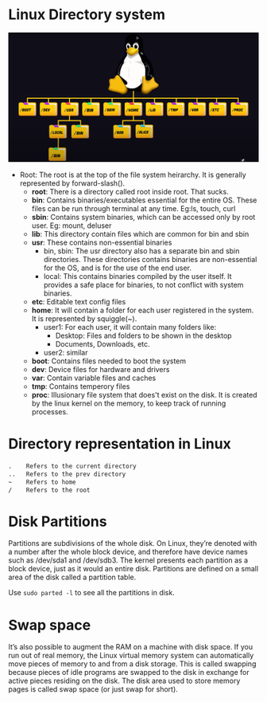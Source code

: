 # Linux Directory system

![Alt text](<Screenshot from 2023-10-31 12-47-40.png>)

- Root: The root is at the top of the file system heirarchy. It is generally represented by forward-slash(\).
  - **root**: There is a directory called root inside root. That sucks.
  - **bin**: Contains binaries/executables essential for the entire OS. These files can be run through terminal at any time. Eg:ls, touch, curl
  - **sbin**: Contains system binaries, which can be accessed only by root user. Eg: mount, deluser
  - **lib**: This directory contain files which are common for bin and sbin
  - **usr**: These contains non-essential binaries
    - bin, sbin: The usr directory also has a separate bin and sbin directories. These directories contains binaries are non-essential for the OS, and is for the use of the end user.
    - local: This contains binaries compiled by the user itself. It provides a safe place for binaries, to not conflict with system binaries.
  - **etc**: Editable text config files
  - **home**: It will contain a folder for each user registered in the system. It is represented by squiggle(~).
    - user1: For each user, it will contain many folders like:
      - Desktop: Files and folders to be shown in the desktop
      - Documents, Downloads, etc.
    - user2: similar
  - **boot**: Contains files needed to boot the system
  - **dev**: Device files for hardware and drivers
  - **var**: Contain variable files and caches
  - **tmp**: Contains temperory files
  - **proc**: Illusionary file system that does't exist on the disk. It is created by the linux kernel on the memory, to keep track of running processes.

# Directory representation in Linux

    .    Refers to the current directory
    ..   Refers to the prev directory
    ~    Refers to home
    /    Refers to the root

# Disk Partitions

Partitions are subdivisions of the whole disk. On Linux, they’re denoted with a number after the whole block device, and therefore have device names such as /dev/sda1 and /dev/sdb3. The kernel presents each partition as a block device, just as it would an entire disk. Partitions are defined on a small area of the disk called a partition table.

Use `sudo parted -l` to see all the partitions in disk.

# Swap space

It’s also possible to augment the RAM on a machine with disk space. If you run out of real memory, the Linux virtual memory system can automatically move pieces of memory to and from a disk storage. This is called swapping because pieces of idle programs are swapped to the disk in exchange for active pieces residing on the disk. The disk area used to store memory pages is called swap space (or just swap for short).
